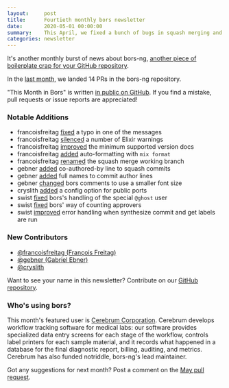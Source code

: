 ```yaml
---
layout:     post
title:      Fourtieth monthly bors newsletter
date:       2020-05-01 00:00:00
summary:    This April, we fixed a bunch of bugs in squash merging and approver counting
categories: newsletter
---
```


It's another monthly burst of news about bors-ng, [another piece of boilerplate crap for your GitHub repository](https://twitter.com/stdlib/status/1226242263178776578).

In the [last month](https://github.com/bors-ng/bors-ng/pulls?utf8=%E2%9C%93&q=is%3Apr%20is%3Amerged%20closed%3A2020-04-01..2020-04-30),
we landed 14 PRs in the bors-ng repository.

"This Month in Bors" is written [in public on GitHub][GitHub for TMiB].
If you find a mistake, pull requests or issue reports are appreciated!

[GitHub for TMiB]: https://github.com/bors-ng/bors-ng.github.io


### Notable Additions

* francoisfreitag [fixed](https://github.com/bors-ng/bors-ng/pull/920) a typo in one of the messages
* francoisfreitag [silenced](https://github.com/bors-ng/bors-ng/pull/923) a number of Elixir warnings
* francoisfreitag [improved](https://github.com/bors-ng/bors-ng/pull/924) the minimum supported version docs
* francoisfreitag [added](https://github.com/bors-ng/bors-ng/pull/925) auto-formatting with `mix format`
* francoisfreitag [renamed](https://github.com/bors-ng/bors-ng/pull/933) the squash merge working branch
* gebner [added](https://github.com/bors-ng/bors-ng/pull/928) co-authored-by line to squash commits
* gebner [added](https://github.com/bors-ng/bors-ng/pull/929) full names to commit author lines
* gebner [changed](https://github.com/bors-ng/bors-ng/pull/930) bors comments to use a smaller font size
* cryslith [added](https://github.com/bors-ng/bors-ng/pull/935) a config option for public ports
* swist [fixed](https://github.com/bors-ng/bors-ng/pull/939) bors's handling of the special `@ghost` user
* swist [fixed](https://github.com/bors-ng/bors-ng/pull/940) bors' way of counting approvers
* swist [improved](https://github.com/bors-ng/bors-ng/pull/944) error handling when synthesize commit and get labels are run


### New Contributors

* [@francoisfreitag (François Freitag)](https://github.com/francoisfreitag)
* [@gebner (Gabriel Ebner)](https://github.com/gebner)
* [@cryslith](https://github.com/cryslith)

Want to see your name in this newsletter? Contribute on our [GitHub repository](https://github.com/bors-ng/bors-ng).


### Who's using bors?

This month's featured user is [Cerebrum Corporation](https://cerebrumcorp.com/). Cerebrum develops workflow tracking software for medical labs: our software provides specialized data entry screens for each stage of the workflow, controls label printers for each sample material, and it records what happened in a database for the final diagnostic report, billing, auditing, and metrics. Cerebrum has also funded notriddle, bors-ng's lead maintainer.

Got any suggestions for next month?
Post a comment on the [May pull request](https://github.com/bors-ng/bors-ng.github.io/pull/108).
